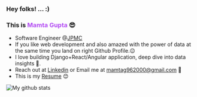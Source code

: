 ### Hey folks! ... :)



### This is <a href="https://imamtagupta.github.io/v1/" style="text-decoration: none; color:#B24BF3"> Mamta Gupta </a> 😎

<!--
![](https://komarev.com/ghpvc/?username=mgupta96)
-->


- Software Engineer @[JPMC](https://www.jpmorganchase.com/)</a>
- If you like web development and also amazed with the power of data at the same time you land on right Github Profile.😉
- I love building Django+React/Angular application, deep dive into data insights 💙.
- Reach out at <a href="https://www.linkedin.com/in/mamtaguptasde/">Linkedin</a> or Email me at mamtag962000@gmail.com 🙌
- This is my <a href="https://drive.google.com/file/d/1N6TKpXP5rYxwRaCSnWkmpOW1MyfcTLW5/view?usp=share_link">Resume</a> 😊

<!-- - I am also trying my hands on AWS console and terraform.💚 -->

![My github stats](https://github-readme-stats.vercel.app/api?username=imamtagupta&show=reviews,prs_merged,prs_merged_percentage&theme=radical&show_icons=true)          
